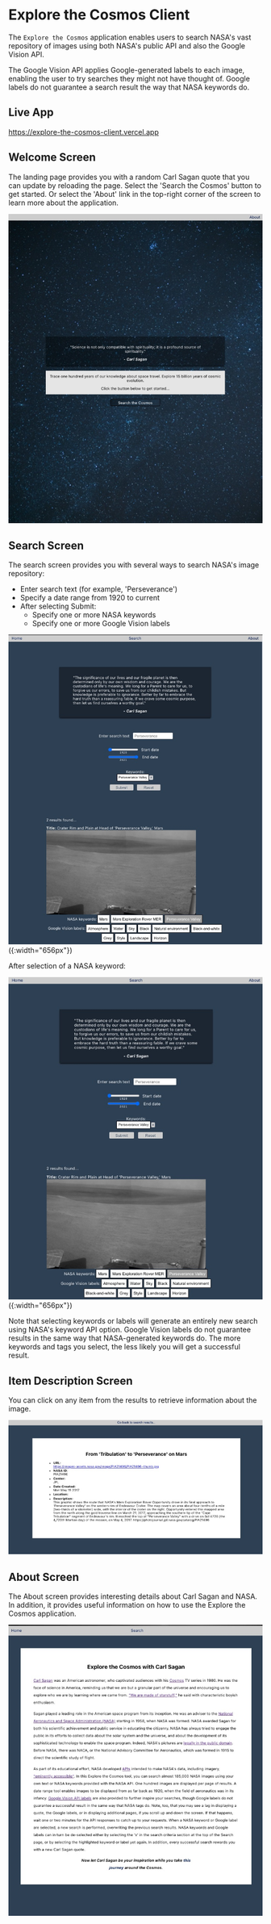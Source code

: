 # Explore the Cosmos Client

The `Explore the Cosmos` application enables users to search NASA's vast repository of images using both NASA's public API and also
the Google Vision API.

The Google Vision API applies Google-generated
labels to each image, enabling the user to try
searches they might not have thought of. Google labels do not guarantee
a search result the way that NASA keywords do.

## Live App

https://explore-the-cosmos-client.vercel.app

## Welcome Screen

The landing page provides you with a random Carl Sagan quote that you can update by reloading the page. Select the 'Search the Cosmos' button to get started. Or select the 'About' link in the top-right corner of the screen to learn more about the application.

![Alt text](./readme/LandingPage.jpg?raw=true "LandingPage")

## Search Screen

The search screen provides you with several ways to search NASA's image repository:

- Enter search text (for example, 'Perseverance')
- Specify a date range from 1920 to current
- After selecting Submit:
  - Specify one or more NASA keywords
  - Specify one or more Google Vision labels

![Alt text](./readme/SearchScreen.jpg?raw=true "SearchScreen")({:width="656px"})

After selection of a NASA keyword:

![Alt text](./readme/KeywordSearch.jpg?raw=true "KeywordSearch") ({:width="656px"})

Note that selecting keywords or labels will generate an entirely new search using NASA's keyword API option. Google Vision labels do not guarantee results in the same way that NASA-generated keywords do. The more keywords and tags you select, the less likely you will get a successful result.

## Item Description Screen

You can click on any item from the results to retrieve information about the image.

![Alt text](./readme/ItemDescription.jpg?raw=true "ItemDescription")

## About Screen

The About screen provides interesting details about Carl Sagan and NASA. In addition, it provides useful information on how to use the Explore the Cosmos application.

![Alt text](./readme/AboutScreen.jpg?raw=true "AboutScreen")
